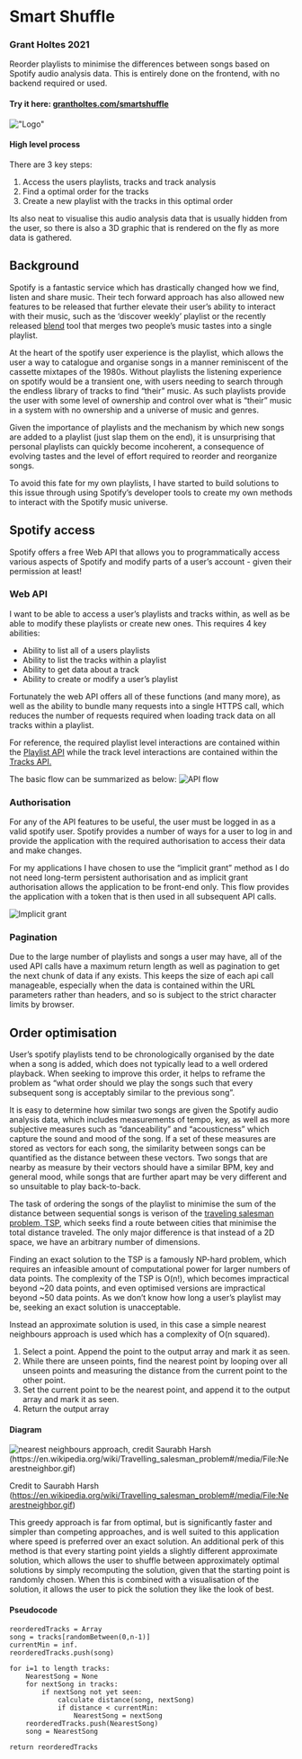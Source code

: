 # Smart Shuffle
### Grant Holtes 2021
Reorder playlists to minimise the differences between songs based on Spotify audio analysis data. This is entirely done on the frontend, with no backend required or used.

#### Try it here: [grantholtes.com/smartshuffle](www.grantholtes.com/smartshuffle])

!["Logo"](Images/mainLogo.png)
 
#### High level process
There are 3 key steps:
1. Access the users playlists, tracks and track analysis
2. Find a optimal order for the tracks
3. Create a new playlist with the tracks in this optimal order
 
Its also neat to visualise this audio analysis data that is usually hidden from the user, so there is also a 3D graphic that is rendered on the fly as more data is gathered.
 
## Background
Spotify is a fantastic service which has drastically changed how we find, listen and share music. Their tech forward approach has also allowed new features to be  released that further elevate their user’s ability to interact with their music, such as the ‘discover weekly’ playlist or the recently released [blend](https://newsroom.spotify.com/2021-08-31/how-spotifys-newest-personalized-experience-blend-creates-a-playlist-for-you-and-your-bestie/) tool that merges two people’s music tastes into a single playlist. 

At the heart of the spotify user experience is the playlist, which allows the user a way to catalogue and organise songs in a manner reminiscent of the cassette mixtapes of the 1980s. Without playlists the listening experience on spotify would be a transient one, with users needing to search through the endless library of tracks to find “their” music. As such playlists provide the user with some level of ownership and control over what is “their” music in a system with no ownership and a universe of music and genres. 

Given the importance of playlists and the mechanism by which new songs are added to a playlist (just slap them on the end), it is unsurprising that personal playlists can quickly become incoherent, a consequence of evolving tastes and the level of effort required to reorder and reorganize songs. 

To avoid this fate for my own playlists, I have started to build solutions to this issue through using Spotify’s developer tools to create my own methods to interact with the Spotify music universe. 


## Spotify access
Spotify offers a free Web API that allows you to programmatically access various aspects of Spotify and modify parts of a user’s account - given their permission at least!

### Web API
I want to be able to access a user’s playlists and tracks within, as well as be able to modify these playlists or create new ones. This requires 4 key abilities:
* Ability to list all of a users playlists
* Ability to list the tracks within a playlist
* Ability to get data about a track
* Ability to create or modify a user’s playlist

Fortunately the web API offers all of these functions (and many more), as well as the ability to bundle many requests into a single HTTPS call, which reduces the number of requests required when loading track data on all tracks within a playlist.

For reference, the required playlist level interactions are contained within the [Playlist API](https://developer.spotify.com/documentation/web-api/reference/#category-playlists) while the track level interactions are contained within the [Tracks API.](https://developer.spotify.com/documentation/web-api/reference/#category-tracks)

The basic flow can be summarized as below:
![API flow](Images/apiFlowUML.png "API flow with the Spotify Web API")

### Authorisation  
For any of the API features to be useful, the user must be logged in as a valid spotify user. Spotify provides a number of ways for a user to log in and provide the application with the required authorisation to access their data and make changes. 

For my applications I have chosen to use the “implicit grant” method as I do not need long-term persistent authorisation and as implicit grant authorisation allows the application to be front-end only. This flow provides the application with a token that is then used in all subsequent API calls.

![Implicit grant](Images/implictGrantUML.png "Implicit grant flow with the Spotify Web API")

### Pagination 
Due to the large number of playlists and songs a user may have, all of the used API calls have a maximum return length as well as pagination to get the next chunk of data if any exists. This keeps the size of each api call manageable, especially when the data is contained within the URL parameters rather than headers, and so is subject to the strict character limits by browser. 

## Order optimisation
User’s spotify playlists tend to be chronologically organised by the date when a song is added, which does not typically lead to a well ordered playback. When seeking to improve this order, it helps to reframe the problem as “what order should we play the songs such that every subsequent song is acceptably similar to the previous song”. 

It is easy to determine how similar two songs are given the Spotify audio analysis data, which includes measurements of tempo, key, as well as more subjective measures such as “danceability” and “acousticness” which capture the sound and mood of the song. If a set of these measures are stored as vectors for each song, the similarity between songs can be quantified as the distance between these vectors. Two songs that are nearby as measure by their vectors should have a similar BPM, key and general mood, while songs that are further apart may be very different and so unsuitable to play back-to-back.

The task of ordering the songs of the playlist to minimise the sum of the distance between sequential songs is verison of the [traveling salesman problem, TSP](https://en.wikipedia.org/wiki/Travelling_salesman_problem), which seeks find a route between cities that minimise the total distance traveled. The only major difference is that instead of a 2D space, we have an arbitrary number of dimensions.

Finding an exact solution to the TSP is a famously NP-hard problem, which requires an infeasible amount of computational power for larger numbers of data points. The complexity of the TSP is O(n!), which becomes impractical beyond ~20 data points, and even optimised versions are impractical beyond ~50 data points.  As we don’t know how long a user’s playlist may be, seeking an exact solution is unacceptable. 

Instead an approximate solution is used, in this case a simple nearest neighbours approach is used which has a complexity of O(n squared). 

1. Select a point. Append the point to the output array and mark it as seen.
2. While there are unseen points, find the nearest point by looping over all unseen points and measuring the distance from the current point to the other point. 
3. Set the current point to be the nearest point, and append it to the output array and mark it as seen.
4. Return the output array

#### Diagram
![nearest neighbours approach, credit Saurabh Harsh (https://en.wikipedia.org/wiki/Travelling_salesman_problem#/media/File:Nearestneighbor.gif)](Images/Nearestneighbor.gif "nearest neighbours approach, showing how each start point yields its own solution")

Credit to Saurabh Harsh (https://en.wikipedia.org/wiki/Travelling_salesman_problem#/media/File:Nearestneighbor.gif)

This greedy approach is far from optimal, but is significantly faster and simpler than competing approaches, and is well suited to this application where speed is preferred over an exact solution. An additional perk of this method is that every starting point yields a slightly different approximate solution, which allows the user to shuffle between approximately optimal solutions by simply recomputing the solution, given that the starting point is randomly chosen. When this is combined with a visualisation of the solution, it allows the user to pick the solution they like the look of best. 

#### Pseudocode 
```
reorderedTracks = Array
song = tracks[randomBetween(0,n-1)]
currentMin = inf.
reorderedTracks.push(song)

for i=1 to length tracks:
    NearestSong = None
    for nextSong in tracks:
        if nextSong not yet seen:
            calculate distance(song, nextSong)
            if distance < currentMin:
                NearestSong = nextSong
    reorderedTracks.push(NearestSong)
    song = NearestSong

return reorderedTracks
```
